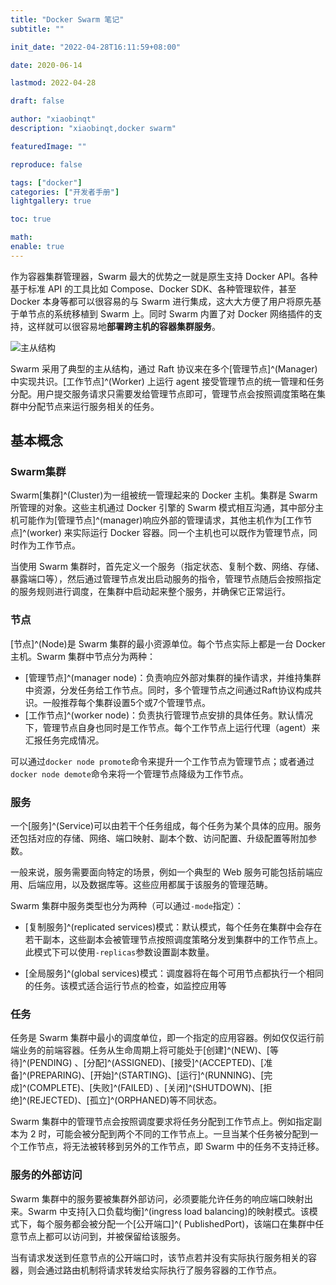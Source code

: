 ```yaml
---
title: "Docker Swarm 笔记"
subtitle: ""

init_date: "2022-04-28T16:11:59+08:00"

date: 2020-06-14

lastmod: 2022-04-28

draft: false

author: "xiaobinqt"
description: "xiaobinqt,docker swarm"

featuredImage: ""

reproduce: false

tags: ["docker"]
categories: ["开发者手册"]
lightgallery: true

toc: true

math:
enable: true
---
```


<!-- author： xiaobinqt -->
<!-- email： xiaobinqt@163.com -->
<!-- https://xiaobinqt.github.io -->
<!-- https://www.xiaobinqt.cn -->


[//]: # (![Overlay network]&#40;https://cdn.xiaobinqt.cn/xiaobinqt.io/20220428/982405a94bc347559812099a15aabeb2.png 'Overlay network'&#41;)

作为容器集群管理器，Swarm 最大的优势之一就是原生支持 Docker API。各种基于标准 API 的工具比如 Compose、Docker
SDK、各种管理软件，甚至 Docker 本身等都可以很容易的与 Swarm
进行集成，这大大方便了用户将原先基于单节点的系统移植到 Swarm 上。同时 Swarm 内置了对 Docker 网络插件的支持，这样就可以很容易地**部署跨主机的容器集群服务**。

![主从结构](https://cdn.xiaobinqt.cn/xiaobinqt.io/20220511/865703d89b4c4c37b493ec7c7312f977.png '主从结构')

Swarm 采用了典型的主从结构，通过 Raft 协议来在多个[管理节点]^(Manager)中实现共识。[工作节点]^(Worker)
上运行 agent 接受管理节点的统一管理和任务分配。用户提交服务请求只需要发给管理节点即可，管理节点会按照调度策略在集群中分配节点来运行服务相关的任务。

## 基本概念

### Swarm集群

Swarm[集群]^(Cluster)为一组被统一管理起来的 Docker 主机。集群是 Swarm 所管理的对象。这些主机通过 Docker 引擎的 Swarm
模式相互沟通，其中部分主机可能作为[管理节点]^(manager)响应外部的管理请求，其他主机作为[工作节点]^(worker)
来实际运行 Docker 容器。同一个主机也可以既作为管理节点，同时作为工作节点。

当使用 Swarm 集群时，首先定义一个服务（指定状态、复制个数、网络、存储、暴露端口等），然后通过管理节点发出启动服务的指令，管理节点随后会按照指定的服务规则进行调度，在集群中启动起来整个服务，并确保它正常运行。

### 节点

[节点]^(Node)是 Swarm 集群的最小资源单位。每个节点实际上都是一台 Docker 主机。Swarm 集群中节点分为两种：

+ [管理节点]^(manager node)：负责响应外部对集群的操作请求，并维持集群中资源，分发任务给工作节点。同时，多个管理节点之间通过Raft协议构成共识。一般推荐每个集群设置5个或7个管理节点。
+ [工作节点]^(worker node)：负责执行管理节点安排的具体任务。默认情况下，管理节点自身也同时是工作节点。每个工作节点上运行代理（agent）来汇报任务完成情况。

可以通过`docker node promote`命令来提升一个工作节点为管理节点；或者通过`docker node demote`命令来将一个管理节点降级为工作节点。

### 服务

一个[服务]^(Service)可以由若干个任务组成，每个任务为某个具体的应用。服务还包括对应的存储、网络、端口映射、副本个数、访问配置、升级配置等附加参数。

一般来说，服务需要面向特定的场景，例如一个典型的 Web 服务可能包括前端应用、后端应用，以及数据库等。这些应用都属于该服务的管理范畴。

Swarm 集群中服务类型也分为两种（可以通过`-mode`指定）：

+ [复制服务]^(replicated services)模式：默认模式，每个任务在集群中会存在若干副本，这些副本会被管理节点按照调度策略分发到集群中的工作节点上。此模式下可以使用`-replicas`参数设置副本数量。

+ [全局服务]^(global services)模式：调度器将在每个可用节点都执行一个相同的任务。该模式适合运行节点的检查，如监控应用等

### 任务

任务是 Swarm 集群中最小的调度单位，即一个指定的应用容器。例如仅仅运行前端业务的前端容器。任务从生命周期上将可能处于[创建]^(NEW)、[等待]^(PENDING)
、[分配]^(ASSIGNED)、[接受]^(ACCEPTED)、[准备]^(PREPARING)、[开始]^(STARTING)、[运行]^(RUNNING)、[完成]^(COMPLETE)、[失败]^(FAILED)
、[关闭]^(SHUTDOWN)、[拒绝]^(REJECTED)、[孤立]^(ORPHANED)等不同状态。

Swarm 集群中的管理节点会按照调度要求将任务分配到工作节点上。例如指定副本为 2 时，可能会被分配到两个不同的工作节点上。一旦当某个任务被分配到一个工作节点，将无法被转移到另外的工作节点，即 Swarm 中的任务不支持迁移。

### 服务的外部访问

Swarm 集群中的服务要被集群外部访问，必须要能允许任务的响应端口映射出来。Swarm 中支持[入口负载均衡]^(ingress load balancing)的映射模式。该模式下，每个服务都会被分配一个[公开端口]^(
PublishedPort)，该端口在集群中任意节点上都可以访问到，并被保留给该服务。

当有请求发送到任意节点的公开端口时，该节点若并没有实际执行服务相关的容器，则会通过路由机制将请求转发给实际执行了服务容器的工作节点。




